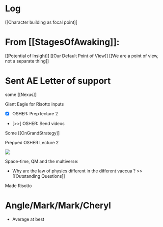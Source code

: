 

# Log

[[Character building as focal point]]

# From [[StagesOfAwaking]]:
[[Potential of Insight]]
[[Our Default Point of View]]
[[We are a point of view, not a separate thing]]


# Sent AE Letter of support 

some [[Nexus]]

Giant Eagle for Risotto inputs

- [x] OSHER: Prep lecture 2 
- [>>] OSHER: Send videos 

Some [[OnGrandStrategy]]

Prepped OSHER Lecture 2

![](https://www.youtube.com/watch?v=FrTq_m1pLz8)

Space-time, QM and the multiverse:
- Why are the law of physics different in the different vaccua ?  >> [[Outstanding Questions]]


Made Risotto 

# Angle/Mark/Mark/Cheryl 
- Average at best
